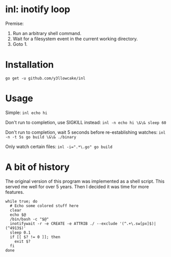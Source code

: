 # inl: inotify loop

Premise:
1. Run an arbitrary shell command.
2. Wait for a filesystem event in the current working directory.
3. Goto 1.

# Installation
`go get -u github.com/y3llowcake/inl`

# Usage
Simple:
```inl echo hi```

Don't run to completion, use SIGKILL instead:
```inl -n echo hi \&\& sleep 60```

Don't run to completion, wait 5 seconds before re-establishing watches:
```inl -n -t 5s go build \&\& ./binary```

Only watch certain files:
```inl -i=".*\.go" go build```

# A bit of history
The original version of this program was implemented as a shell script. This served me well for over 5 years. Then I decided it was time for more features.

```
while true; do
  # Echo some colored stuff here
  clear
  echo $@
  /bin/bash -c "$@"
  inotifywait -r -e CREATE -e ATTRIB ./ --exclude '(^.+\.sw[px]$)|(^4913$)'
  sleep 0.1
  if [[ $? != 0 ]]; then
    exit $?
  fi
done
```
